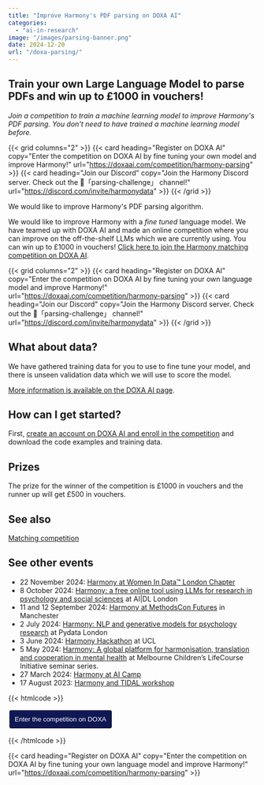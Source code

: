 ```yaml
---
title: "Improve Harmony's PDF parsing on DOXA AI"
categories: 
  - "ai-in-research"
image: "/images/parsing-banner.png"
date: 2024-12-20
url: "/doxa-parsing/"
---
```


## Train your own Large Language Model to parse PDFs and win up to £1000 in vouchers!

*Join a competition to train a machine learning model to improve Harmony's PDF parsing. You don't need to have trained a machine learning model before.*

{{< grid columns="2" >}}
  {{< card heading="Register on DOXA AI" copy="Enter the competition on DOXA AI by fine tuning your own model and improve Harmony!" url="https://doxaai.com/competition/harmony-parsing" >}}
  {{< card heading="Join our Discord" copy="Join the Harmony Discord server. Check out the 🏅「parsing-challenge」 channel!" url="https://discord.com/invite/harmonydata" >}}
{{< /grid >}}




We would like to improve Harmony's PDF parsing algorithm. 


We would like to improve Harmony with a *fine tuned* language model. We have teamed up with DOXA AI and made an online competition where you can improve on the off-the-shelf LLMs which we are currently using. You can win up to £1000 in vouchers! [Click here to join the Harmony matching competition on DOXA AI](https://doxaai.com/competition/harmony-parsing).


{{< grid columns="2" >}}
  {{< card heading="Register on DOXA AI" copy="Enter the competition on DOXA AI by fine tuning your own language model and improve Harmony!" url="https://doxaai.com/competition/harmony-parsing" >}}
  {{< card heading="Join our Discord" copy="Join the Harmony Discord server. Check out the 🏅「parsing-challenge」 channel!" url="https://discord.com/invite/harmonydata" >}}
{{< /grid >}}



## What about data?

We have gathered training data for you to use to fine tune your model, and there is unseen validation data which we will use to score the model.

[More information is available on the DOXA AI page](https://doxaai.com/competition/harmony-parsing).

## How can I get started?

First, [create an account on DOXA AI and enroll in the competition](https://doxaai.com/competition/harmony-parsing) and download the code examples and training data.

## Prizes

The prize for the winner of the competition is £1000 in vouchers and the runner up will get £500 in vouchers.

## See also

[Matching competition](/doxa/)

## See other events

* 22 November 2024: [Harmony at Women In Data™️ London Chapter](/open-source-for-social-science/women-in-data/)
* 8 October 2024: [Harmony: a free online tool using LLMs for research in psychology and social sciences](/psychology-ai-tool/aidl-meetup/)  at AI|DL London
* 11 and 12 September 2024: [Harmony at MethodsCon Futures](/ai-in-mental-health/harmony-at-methodscon-futures/
) in Manchester
* 2 July 2024: [Harmony: NLP and generative models for psychology research](/open-source-for-social-science/pydata-meetup/)  at Pydata London
* 3 June 2024: [Harmony Hackathon](/open-source-for-social-science/hackathon/) at UCL
* 5 May 2024: [Harmony: A global platform for harmonisation, translation and cooperation in mental health](/ai-in-mental-health/harmony-at-lifecourse-seminar/) at  Melbourne Children’s LifeCourse Initiative seminar series.
* 27 March 2024: [Harmony at AI Camp](/psychology-ai-tool/aicamp-meetup/)
* 17 August 2023: [Harmony and TIDAL workshop](/ai-in-mental-health/harmony-and-tidal-workshop)



{{< htmlcode >}}

<button onclick="window.open('https://doxaai.com/competition/harmony-parsing');" style="border-width:1px;background-color:rgb(15, 24, 84);color:white;padding:10px;margin:2px;border-radius:4px;">Enter the competition on DOXA</button>

{{< /htmlcode >}}

{{< card heading="Register on DOXA AI" copy="Enter the competition on DOXA AI by fine tuning your own language model and improve Harmony!" url="https://doxaai.com/competition/harmony-parsing" >}}
